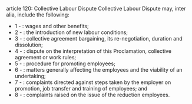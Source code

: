 article 120: Collective Labour Dispute
Collective Labour Dispute may, inter alia, include the following:
<ul>
			<li>1 - : wages and other benefits;<ul>
			</ul></li>			<li>2 - : the introduction of new labour conditions;<ul>
			</ul></li>			<li>3 - : collective agreement bargaining, its re-negotiation, duration and dissolution;<ul>
			</ul></li>			<li>4 - : dispute on the interpretation of this Proclamation, collective agreement or work rules;<ul>
			</ul></li>			<li>5 - : procedure for promoting employees;<ul>
			</ul></li>			<li>6 - : matters generally affecting the employees and the viability of an undertaking;<ul>
			</ul></li>			<li>7 - : complaints directed against steps taken by the employer on promotion, job transfer and training of employees; and<ul>
			</ul></li>			<li>8 - : complaints raised on the issue of the reduction employees.<ul>
			</ul></li></ul>
